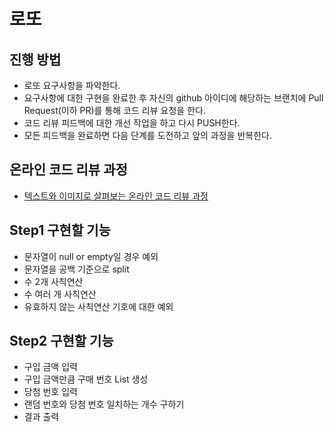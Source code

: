 # 로또
## 진행 방법
* 로또 요구사항을 파악한다.
* 요구사항에 대한 구현을 완료한 후 자신의 github 아이디에 해당하는 브랜치에 Pull Request(이하 PR)를 통해 코드 리뷰 요청을 한다.
* 코드 리뷰 피드백에 대한 개선 작업을 하고 다시 PUSH한다.
* 모든 피드백을 완료하면 다음 단계를 도전하고 앞의 과정을 반복한다.

## 온라인 코드 리뷰 과정
* [텍스트와 이미지로 살펴보는 온라인 코드 리뷰 과정](https://github.com/next-step/nextstep-docs/tree/master/codereview)

## Step1 구현할 기능
* 문자열이 null or empty일 경우 예외
* 문자열을 공백 기준으로 split
* 수 2개 사칙연산
* 수 여러 개 사칙연산
* 유효하지 않는 사칙연산 기호에 대한 예외

## Step2 구현할 기능
* 구입 금액 입력
* 구입 금액만큼 구매 번호 List 생성
* 당첨 번호 입력
* 랜덤 번호와 당첨 번호 일치하는 개수 구하기
* 결과 출력
